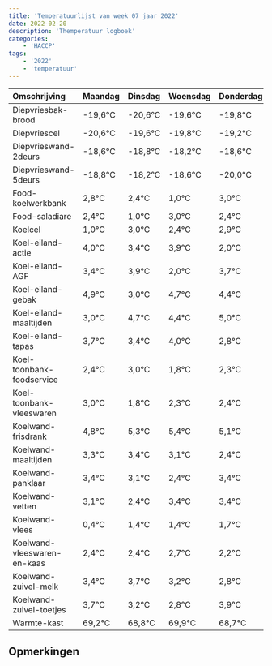 ```yaml
---
title: 'Temperatuurlijst van week 07 jaar 2022'
date: 2022-02-20
description: 'Themperatuur logboek'
categories:
    - 'HACCP'
tags:
    - '2022'
    - 'temperatuur'
---
```

|Omschrijving|Maandag|Dinsdag|Woensdag|Donderdag|Vrijdag|Zaterdag|Zondag|
|:---|:---|:---|:---|:---|:---|:---|:---|
|Diepvriesbak-brood|-19,6°C|-20,6°C|-19,6°C|-19,8°C|-19,2°C|-19,6°C|-21,0°C|
|Diepvriescel|-20,6°C|-19,6°C|-19,8°C|-19,2°C|-19,6°C|-21,0°C|-19,0°C|
|Diepvrieswand-2deurs|-18,6°C|-18,8°C|-18,2°C|-18,6°C|-20,0°C|-18,0°C|-18,6°C|
|Diepvrieswand-5deurs|-18,8°C|-18,2°C|-18,6°C|-20,0°C|-18,0°C|-18,6°C|-18,1°C|
|Food-koelwerkbank|2,8°C|2,4°C|1,0°C|3,0°C|2,4°C|2,9°C|1,0°C|
|Food-saladiare|2,4°C|1,0°C|3,0°C|2,4°C|2,9°C|1,0°C|2,7°C|
|Koelcel|1,0°C|3,0°C|2,4°C|2,9°C|1,0°C|2,7°C|2,4°C|
|Koel-eiland-actie|4,0°C|3,4°C|3,9°C|2,0°C|3,7°C|3,4°C|4,0°C|
|Koel-eiland-AGF|3,4°C|3,9°C|2,0°C|3,7°C|3,4°C|4,0°C|2,8°C|
|Koel-eiland-gebak|4,9°C|3,0°C|4,7°C|4,4°C|5,0°C|3,8°C|4,3°C|
|Koel-eiland-maaltijden|3,0°C|4,7°C|4,4°C|5,0°C|3,8°C|4,3°C|4,4°C|
|Koel-eiland-tapas|3,7°C|3,4°C|4,0°C|2,8°C|3,3°C|3,4°C|3,1°C|
|Koel-toonbank-foodservice|2,4°C|3,0°C|1,8°C|2,3°C|2,4°C|2,1°C|1,4°C|
|Koel-toonbank-vleeswaren|3,0°C|1,8°C|2,3°C|2,4°C|2,1°C|1,4°C|2,4°C|
|Koelwand-frisdrank|4,8°C|5,3°C|5,4°C|5,1°C|4,4°C|5,4°C|5,4°C|
|Koelwand-maaltijden|3,3°C|3,4°C|3,1°C|2,4°C|3,4°C|3,4°C|3,7°C|
|Koelwand-panklaar|3,4°C|3,1°C|2,4°C|3,4°C|3,4°C|3,7°C|3,2°C|
|Koelwand-vetten|3,1°C|2,4°C|3,4°C|3,4°C|3,7°C|3,2°C|2,8°C|
|Koelwand-vlees|0,4°C|1,4°C|1,4°C|1,7°C|1,2°C|0,8°C|1,9°C|
|Koelwand-vleeswaren-en-kaas|2,4°C|2,4°C|2,7°C|2,2°C|1,8°C|2,9°C|1,7°C|
|Koelwand-zuivel-melk|3,4°C|3,7°C|3,2°C|2,8°C|3,9°C|2,7°C|3,4°C|
|Koelwand-zuivel-toetjes|3,7°C|3,2°C|2,8°C|3,9°C|2,7°C|3,4°C|3,9°C|
|Warmte-kast|69,2°C|68,8°C|69,9°C|68,7°C|69,4°C|69,9°C|70,0°C|

## Opmerkingen


